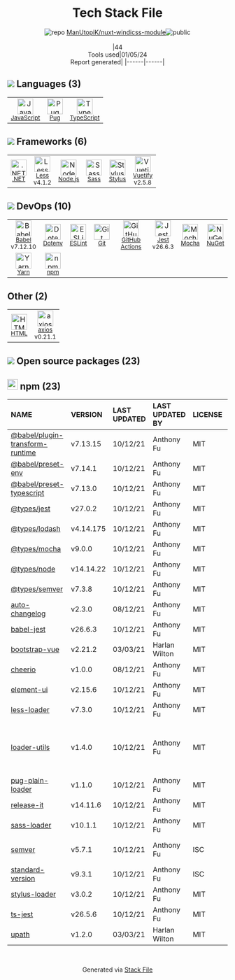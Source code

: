 <!--
&lt;--- Readme.md Snippet without images Start ---&gt;
## Tech Stack
ManUtopiK/nuxt-windicss-module is built on the following main stack:

- [Jest](http://facebook.github.io/jest/) – Javascript Testing Framework
- [Mocha](http://mochajs.org/) – Javascript Testing Framework
- [Node.js](http://nodejs.org/) – Frameworks (Full Stack)
- [.NET](http://www.microsoft.com/net/) – Frameworks (Full Stack)
- [Less](http://lesscss.org/) – CSS Pre-processors / Extensions
- [Sass](http://sass-lang.com/) – CSS Pre-processors / Extensions
- [Stylus](http://stylus-lang.com/) – CSS Pre-processors / Extensions
- [Pug](https://pugjs.org) – Templating Languages & Extensions
- [JavaScript](https://developer.mozilla.org/en-US/docs/Web/JavaScript) – Languages
- [TypeScript](http://www.typescriptlang.org) – Languages
- [Babel](http://babeljs.io/) – JavaScript Compilers
- [ESLint](http://eslint.org/) – Code Review
- [axios](https://github.com/mzabriskie/axios) – Javascript Utilities & Libraries
- [Yarn](https://yarnpkg.com/) – Front End Package Manager
- [Vuetify](https://vuetifyjs.com/) – Front-End Frameworks
- [GitHub Actions](https://github.com/features/actions) – Continuous Integration

Full tech stack [here](/techstack.md)

&lt;--- Readme.md Snippet without images End ---&gt;

&lt;--- Readme.md Snippet with images Start ---&gt;
## Tech Stack
ManUtopiK/nuxt-windicss-module is built on the following main stack:

- <img width='25' height='25' src='https://img.stackshare.io/service/830/jest.png' alt='Jest'/> [Jest](http://facebook.github.io/jest/) – Javascript Testing Framework
- <img width='25' height='25' src='https://img.stackshare.io/service/832/mocha.png' alt='Mocha'/> [Mocha](http://mochajs.org/) – Javascript Testing Framework
- <img width='25' height='25' src='https://img.stackshare.io/service/1011/n1JRsFeB_400x400.png' alt='Node.js'/> [Node.js](http://nodejs.org/) – Frameworks (Full Stack)
- <img width='25' height='25' src='https://img.stackshare.io/service/1014/IoPy1dce_400x400.png' alt='.NET'/> [.NET](http://www.microsoft.com/net/) – Frameworks (Full Stack)
- <img width='25' height='25' src='https://img.stackshare.io/service/1170/default_957cbc0168b4d37265e264469c888f776e57f42c.png' alt='Less'/> [Less](http://lesscss.org/) – CSS Pre-processors / Extensions
- <img width='25' height='25' src='https://img.stackshare.io/service/1171/jCR2zNJV.png' alt='Sass'/> [Sass](http://sass-lang.com/) – CSS Pre-processors / Extensions
- <img width='25' height='25' src='https://img.stackshare.io/service/1172/stylus.png' alt='Stylus'/> [Stylus](http://stylus-lang.com/) – CSS Pre-processors / Extensions
- <img width='25' height='25' src='https://img.stackshare.io/service/1175/pug.png' alt='Pug'/> [Pug](https://pugjs.org) – Templating Languages & Extensions
- <img width='25' height='25' src='https://img.stackshare.io/service/1209/javascript.jpeg' alt='JavaScript'/> [JavaScript](https://developer.mozilla.org/en-US/docs/Web/JavaScript) – Languages
- <img width='25' height='25' src='https://img.stackshare.io/service/1612/bynNY5dJ.jpg' alt='TypeScript'/> [TypeScript](http://www.typescriptlang.org) – Languages
- <img width='25' height='25' src='https://img.stackshare.io/service/2739/-1wfGjNw.png' alt='Babel'/> [Babel](http://babeljs.io/) – JavaScript Compilers
- <img width='25' height='25' src='https://img.stackshare.io/service/3337/Q4L7Jncy.jpg' alt='ESLint'/> [ESLint](http://eslint.org/) – Code Review
- <img width='25' height='25' src='https://img.stackshare.io/no-img-open-source.png' alt='axios'/> [axios](https://github.com/mzabriskie/axios) – Javascript Utilities & Libraries
- <img width='25' height='25' src='https://img.stackshare.io/service/5848/44mC-kJ3.jpg' alt='Yarn'/> [Yarn](https://yarnpkg.com/) – Front End Package Manager
- <img width='25' height='25' src='https://img.stackshare.io/service/6163/PzNbCwXH.jpg' alt='Vuetify'/> [Vuetify](https://vuetifyjs.com/) – Front-End Frameworks
- <img width='25' height='25' src='https://img.stackshare.io/service/11563/actions.png' alt='GitHub Actions'/> [GitHub Actions](https://github.com/features/actions) – Continuous Integration

Full tech stack [here](/techstack.md)

&lt;--- Readme.md Snippet with images End ---&gt;
-->
<div align="center">

# Tech Stack File
![](https://img.stackshare.io/repo.svg "repo") [ManUtopiK/nuxt-windicss-module](https://github.com/ManUtopiK/nuxt-windicss-module)![](https://img.stackshare.io/public_badge.svg "public")
<br/><br/>
|44<br/>Tools used|01/05/24 <br/>Report generated|
|------|------|
</div>

## <img src='https://img.stackshare.io/languages.svg'/> Languages (3)
<table><tr>
  <td align='center'>
  <img width='36' height='36' src='https://img.stackshare.io/service/1209/javascript.jpeg' alt='JavaScript'>
  <br>
  <sub><a href="https://developer.mozilla.org/en-US/docs/Web/JavaScript">JavaScript</a></sub>
  <br>
  <sub></sub>
</td>

<td align='center'>
  <img width='36' height='36' src='https://img.stackshare.io/service/1175/pug.png' alt='Pug'>
  <br>
  <sub><a href="https://pugjs.org">Pug</a></sub>
  <br>
  <sub></sub>
</td>

<td align='center'>
  <img width='36' height='36' src='https://img.stackshare.io/service/1612/bynNY5dJ.jpg' alt='TypeScript'>
  <br>
  <sub><a href="http://www.typescriptlang.org">TypeScript</a></sub>
  <br>
  <sub></sub>
</td>

</tr>
</table>

## <img src='https://img.stackshare.io/frameworks.svg'/> Frameworks (6)
<table><tr>
  <td align='center'>
  <img width='36' height='36' src='https://img.stackshare.io/service/1014/IoPy1dce_400x400.png' alt='.NET'>
  <br>
  <sub><a href="http://www.microsoft.com/net/">.NET</a></sub>
  <br>
  <sub></sub>
</td>

<td align='center'>
  <img width='36' height='36' src='https://img.stackshare.io/service/1170/default_957cbc0168b4d37265e264469c888f776e57f42c.png' alt='Less'>
  <br>
  <sub><a href="http://lesscss.org/">Less</a></sub>
  <br>
  <sub>v4.1.2</sub>
</td>

<td align='center'>
  <img width='36' height='36' src='https://img.stackshare.io/service/1011/n1JRsFeB_400x400.png' alt='Node.js'>
  <br>
  <sub><a href="http://nodejs.org/">Node.js</a></sub>
  <br>
  <sub></sub>
</td>

<td align='center'>
  <img width='36' height='36' src='https://img.stackshare.io/service/1171/jCR2zNJV.png' alt='Sass'>
  <br>
  <sub><a href="http://sass-lang.com/">Sass</a></sub>
  <br>
  <sub></sub>
</td>

<td align='center'>
  <img width='36' height='36' src='https://img.stackshare.io/service/1172/stylus.png' alt='Stylus'>
  <br>
  <sub><a href="http://stylus-lang.com/">Stylus</a></sub>
  <br>
  <sub></sub>
</td>

<td align='center'>
  <img width='36' height='36' src='https://img.stackshare.io/service/6163/PzNbCwXH.jpg' alt='Vuetify'>
  <br>
  <sub><a href="https://vuetifyjs.com/">Vuetify</a></sub>
  <br>
  <sub>v2.5.8</sub>
</td>

</tr>
</table>

## <img src='https://img.stackshare.io/devops.svg'/> DevOps (10)
<table><tr>
  <td align='center'>
  <img width='36' height='36' src='https://img.stackshare.io/service/2739/-1wfGjNw.png' alt='Babel'>
  <br>
  <sub><a href="http://babeljs.io/">Babel</a></sub>
  <br>
  <sub>v7.12.10</sub>
</td>

<td align='center'>
  <img width='36' height='36' src='https://img.stackshare.io/service/8067/default_90dcb1286af7685c68df319c764b80704df1155b.png' alt='Dotenv'>
  <br>
  <sub><a href="https://github.com/motdotla/dotenv">Dotenv</a></sub>
  <br>
  <sub></sub>
</td>

<td align='center'>
  <img width='36' height='36' src='https://img.stackshare.io/service/3337/Q4L7Jncy.jpg' alt='ESLint'>
  <br>
  <sub><a href="http://eslint.org/">ESLint</a></sub>
  <br>
  <sub></sub>
</td>

<td align='center'>
  <img width='36' height='36' src='https://img.stackshare.io/service/1046/git.png' alt='Git'>
  <br>
  <sub><a href="http://git-scm.com/">Git</a></sub>
  <br>
  <sub></sub>
</td>

<td align='center'>
  <img width='36' height='36' src='https://img.stackshare.io/service/11563/actions.png' alt='GitHub Actions'>
  <br>
  <sub><a href="https://github.com/features/actions">GitHub Actions</a></sub>
  <br>
  <sub></sub>
</td>

<td align='center'>
  <img width='36' height='36' src='https://img.stackshare.io/service/830/jest.png' alt='Jest'>
  <br>
  <sub><a href="http://facebook.github.io/jest/">Jest</a></sub>
  <br>
  <sub>v26.6.3</sub>
</td>

<td align='center'>
  <img width='36' height='36' src='https://img.stackshare.io/service/832/mocha.png' alt='Mocha'>
  <br>
  <sub><a href="http://mochajs.org/">Mocha</a></sub>
  <br>
  <sub></sub>
</td>

<td align='center'>
  <img width='36' height='36' src='https://img.stackshare.io/service/2637/6I3oEOP4_400x400.jpg' alt='NuGet'>
  <br>
  <sub><a href="https://www.nuget.org/">NuGet</a></sub>
  <br>
  <sub></sub>
</td>

</tr>
<tr>
  <td align='center'>
  <img width='36' height='36' src='https://img.stackshare.io/service/5848/44mC-kJ3.jpg' alt='Yarn'>
  <br>
  <sub><a href="https://yarnpkg.com/">Yarn</a></sub>
  <br>
  <sub></sub>
</td>

<td align='center'>
  <img width='36' height='36' src='https://img.stackshare.io/service/1120/lejvzrnlpb308aftn31u.png' alt='npm'>
  <br>
  <sub><a href="https://www.npmjs.com/">npm</a></sub>
  <br>
  <sub></sub>
</td>

</tr>
</table>

## Other (2)
<table><tr>
  <td align='center'>
  <img width='36' height='36' src='https://img.stackshare.io/service/2270/no-img-open-source.png' alt='HTML'>
  <br>
  <sub><a href="http://">HTML</a></sub>
  <br>
  <sub></sub>
</td>

<td align='center'>
  <img width='36' height='36' src='https://img.stackshare.io/no-img-open-source.png' alt='axios'>
  <br>
  <sub><a href="https://github.com/mzabriskie/axios">axios</a></sub>
  <br>
  <sub>v0.21.1</sub>
</td>

</tr>
</table>


## <img src='https://img.stackshare.io/group.svg' /> Open source packages (23)</h2>

## <img width='24' height='24' src='https://img.stackshare.io/service/1120/lejvzrnlpb308aftn31u.png'/> npm (23)

|NAME|VERSION|LAST UPDATED|LAST UPDATED BY|LICENSE|VULNERABILITIES|
|:------|:------|:------|:------|:------|:------|
|[@babel/plugin-transform-runtime](https://www.npmjs.com/@babel/plugin-transform-runtime)|v7.13.15|10/12/21|Anthony Fu |MIT|N/A|
|[@babel/preset-env](https://www.npmjs.com/@babel/preset-env)|v7.14.1|10/12/21|Anthony Fu |MIT|N/A|
|[@babel/preset-typescript](https://www.npmjs.com/@babel/preset-typescript)|v7.13.0|10/12/21|Anthony Fu |MIT|N/A|
|[@types/jest](https://www.npmjs.com/@types/jest)|v27.0.2|10/12/21|Anthony Fu |MIT|N/A|
|[@types/lodash](https://www.npmjs.com/@types/lodash)|v4.14.175|10/12/21|Anthony Fu |MIT|N/A|
|[@types/mocha](https://www.npmjs.com/@types/mocha)|v9.0.0|10/12/21|Anthony Fu |MIT|N/A|
|[@types/node](https://www.npmjs.com/@types/node)|v14.14.22|10/12/21|Anthony Fu |MIT|N/A|
|[@types/semver](https://www.npmjs.com/@types/semver)|v7.3.8|10/12/21|Anthony Fu |MIT|N/A|
|[auto-changelog](https://www.npmjs.com/auto-changelog)|v2.3.0|08/12/21|Anthony Fu |MIT|N/A|
|[babel-jest](https://www.npmjs.com/babel-jest)|v26.6.3|10/12/21|Anthony Fu |MIT|N/A|
|[bootstrap-vue](https://www.npmjs.com/bootstrap-vue)|v2.21.2|03/03/21|Harlan Wilton |MIT|N/A|
|[cheerio](https://www.npmjs.com/cheerio)|v1.0.0|08/12/21|Anthony Fu |MIT|N/A|
|[element-ui](https://www.npmjs.com/element-ui)|v2.15.6|10/12/21|Anthony Fu |MIT|N/A|
|[less-loader](https://www.npmjs.com/less-loader)|v7.3.0|10/12/21|Anthony Fu |MIT|N/A|
|[loader-utils](https://www.npmjs.com/loader-utils)|v1.4.0|10/12/21|Anthony Fu |MIT|[CVE-2022-37601](https://github.com/advisories/GHSA-76p3-8jx3-jpfq) (Critical)<br/>[CVE-2022-37599](https://github.com/advisories/GHSA-hhq3-ff78-jv3g) (High)<br/>[CVE-2022-37603](https://github.com/advisories/GHSA-3rfm-jhwj-7488) (High)|
|[pug-plain-loader](https://www.npmjs.com/pug-plain-loader)|v1.1.0|10/12/21|Anthony Fu |MIT|N/A|
|[release-it](https://www.npmjs.com/release-it)|v14.11.6|10/12/21|Anthony Fu |MIT|N/A|
|[sass-loader](https://www.npmjs.com/sass-loader)|v10.1.1|10/12/21|Anthony Fu |MIT|N/A|
|[semver](https://www.npmjs.com/semver)|v5.7.1|10/12/21|Anthony Fu |ISC|[CVE-2022-25883](https://github.com/advisories/GHSA-c2qf-rxjj-qqgw) (Moderate)|
|[standard-version](https://www.npmjs.com/standard-version)|v9.3.1|10/12/21|Anthony Fu |ISC|N/A|
|[stylus-loader](https://www.npmjs.com/stylus-loader)|v3.0.2|10/12/21|Anthony Fu |MIT|N/A|
|[ts-jest](https://www.npmjs.com/ts-jest)|v26.5.6|10/12/21|Anthony Fu |MIT|N/A|
|[upath](https://www.npmjs.com/upath)|v1.2.0|03/03/21|Harlan Wilton |MIT|N/A|

<br/>
<div align='center'>

Generated via [Stack File](https://github.com/marketplace/stack-file)
